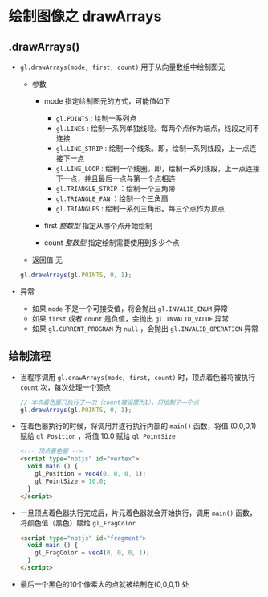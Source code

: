 # 绘制图像之 drawArrays

## .drawArrays()

+ `gl.drawArrays(mode, first, count)` 用于从向量数组中绘制图元

  + 参数

    + mode 指定绘制图元的方式，可能值如下

      + `gl.POINTS` : 绘制一系列点
      + `gl.LINES` : 绘制一系列单独线段。每两个点作为端点，线段之间不连接
      + `gl.LINE_STRIP` : 绘制一个线条。即，绘制一系列线段，上一点连接下一点
      + `gl.LINE_LOOP` : 绘制一个线圈。即，绘制一系列线段，上一点连接下一点，并且最后一点与第一个点相连
      + `gl.TRIANGLE_STRIP` ：绘制一个三角带
      + `gl.TRIANGLE_FAN` ：绘制一个三角扇
      + `gl.TRIANGLES` : 绘制一系列三角形。每三个点作为顶点


    + first *整数型* 指定从哪个点开始绘制
    + count *整数型* 指定绘制需要使用到多少个点

  + 返回值 无

  ```js
  gl.drawArrays(gl.POINTS, 0, 1);
  ```

+ 异常

  + 如果 `mode` 不是一个可接受值，将会抛出 `gl.INVALID_ENUM` 异常
  + 如果 `first` 或者 `count` 是负值，会抛出 `gl.INVALID_VALUE` 异常
  + 如果 `gl.CURRENT_PROGRAM` 为 `null` ，会抛出 `gl.INVALID_OPERATION` 异常

## 绘制流程

+ 当程序调用 `gl.drawArrays(mode, first, count)` 时，顶点着色器将被执行 `count` 次，每次处理一个顶点

  ```js
  // 本次着色器只执行了一次（count被设置为1），只绘制了一个点
  gl.drawArrays(gl.POINTS, 0, 1);
  ```

+ 在着色器执行的时候，将调用并逐行执行内部的 `main()` 函数，将值 (0,0,0,1) 赋给 `gl_Position` ，将值 10.0 赋给 `gl_PointSize`

  ```html
  <!-- 顶点着色器 -->
  <script type="notjs" id="vertex">
    void main () {
      gl_Position = vec4(0, 0, 0, 1);
      gl_PointSize = 10.0;
    }
  </script>
  ```

+ 一旦顶点着色器执行完成后，片元着色器就会开始执行，调用 `main()` 函数，将颜色值（黑色）赋给 `gl_FragColor`

  ```html
  <script type="notjs" id="fragment">
    void main () {
      gl_FragColor = vec4(0, 0, 0, 1);
    }
  </script>
  ```

+ 最后一个黑色的10个像素大的点就被绘制在(0,0,0,1) 处
